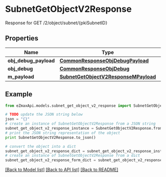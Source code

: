 # SubnetGetObjectV2Response

Response for GET /2/object/subnet/{pkiSubnetID}

## Properties
Name | Type | Description | Notes
------------ | ------------- | ------------- | -------------
**obj_debug_payload** | [**CommonResponseObjDebugPayload**](CommonResponseObjDebugPayload.md) |  | 
**obj_debug** | [**CommonResponseObjDebug**](CommonResponseObjDebug.md) |  | [optional] 
**m_payload** | [**SubnetGetObjectV2ResponseMPayload**](SubnetGetObjectV2ResponseMPayload.md) |  | 

## Example

```python
from eZmaxApi.models.subnet_get_object_v2_response import SubnetGetObjectV2Response

# TODO update the JSON string below
json = "{}"
# create an instance of SubnetGetObjectV2Response from a JSON string
subnet_get_object_v2_response_instance = SubnetGetObjectV2Response.from_json(json)
# print the JSON string representation of the object
print SubnetGetObjectV2Response.to_json()

# convert the object into a dict
subnet_get_object_v2_response_dict = subnet_get_object_v2_response_instance.to_dict()
# create an instance of SubnetGetObjectV2Response from a dict
subnet_get_object_v2_response_form_dict = subnet_get_object_v2_response.from_dict(subnet_get_object_v2_response_dict)
```
[[Back to Model list]](../README.md#documentation-for-models) [[Back to API list]](../README.md#documentation-for-api-endpoints) [[Back to README]](../README.md)


